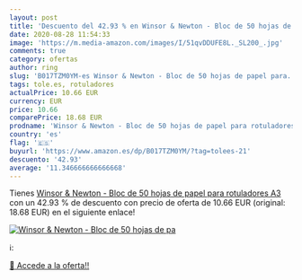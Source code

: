 ```yaml
---
layout: post
title: 'Descuento del 42.93 % en Winsor & Newton - Bloc de 50 hojas de pa'
date: 2020-08-28 11:54:33
image: 'https://m.media-amazon.com/images/I/51qvDDUFE8L._SL200_.jpg'
comments: true
category: ofertas
author: ring
slug: 'B017TZM0YM-es Winsor & Newton - Bloc de 50 hojas de papel para...'
tags: tole.es, rotuladores
actualPrice: 10.66 EUR
currency: EUR
price: 10.66
comparePrice: 18.68 EUR
prodname: 'Winsor & Newton - Bloc de 50 hojas de papel para rotuladores  A3'
country: 'es'
flag: '🇪🇸'
buyurl: 'https://www.amazon.es/dp/B017TZM0YM/?tag=tolees-21'
descuento: '42.93'
average: '11.346666666666668'
---
```


Tienes [Winsor & Newton - Bloc de 50 hojas de papel para rotuladores  A3](https://www.amazon.es/dp/B017TZM0YM/?tag=tolees-21) con un 42.93 % de descuento con precio de oferta de 10.66 EUR (original: 18.68 EUR) en el siguiente enlace!

[![Winsor & Newton - Bloc de 50 hojas de pa](https://m.media-amazon.com/images/I/51qvDDUFE8L._SL200_.jpg)](https://www.amazon.es/dp/B017TZM0YM/?tag=tolees-21)

ℹ️:


[🛒 Accede a la oferta!!](https://www.amazon.es/dp/B017TZM0YM/?tag=tolees-21)
